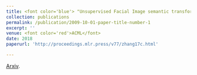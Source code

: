 ```yaml
---
title: <font color='blue'> "Unsupervised Facial Image semantic transformation using Generative Adversarial Networks"<br>2</br></font>
collection: publications
permalink: /publication/2009-10-01-paper-title-number-1
excerpt: ''
venue: <font color='red'>ACML</font>
date: 2018
paperurl: 'http://proceedings.mlr.press/v77/zhang17c.html'

---
```


[Arxiv](http://proceedings.mlr.press/v77/zhang17c.html).
